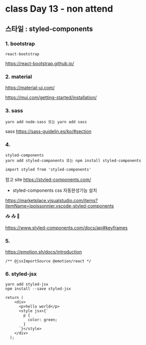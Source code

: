 # class Day 13 - non attend
스타일 : styled-components
---
### 1. bootstrap
```
react-bootstrap
```
https://react-bootstrap.github.io/



### 2. material

https://material-ui.com/

https://mui.com/getting-started/installation/


### 3. sass
```
yarn add node-sass 또는 yarn add sass
```

sass
https://sass-guidelin.es/ko/#section


### 4.
```
styled-components
yarn add styled-components 또는 npm install styled-components​

import styled from 'styled-components'﻿
```

참고 site
https://styled-components.com/

- styled-components css 자동완성기능 설치

https://marketplace.visualstudio.com/items?itemName=jpoissonnier.vscode-styled-components

📥 
📤
🎩


https://www.styled-components.com/docs/api#keyframes


### 5.

https://emotion.sh/docs/introduction

```
/** @jsxImportSource @emotion/react */
```

### 6. styled-jsx
```
yarn add styled-jsx
npm install --save styled-jsx
```

```
return (
    <div>
      <p>hello world</p>
      <style jsx>{`
        p {
          color: green;
        }
      `}</style>
    </div>
  );
```
